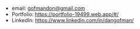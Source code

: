 - email: gofmandon@gmail.com
- Portfolio: https://portfolio-19499.web.app/#/
- LinkedIn: https://www.linkedin.com/in/dangofman/

<!---
danielgof/danielgof is a ✨ special ✨ repository because its `README.md` (this file) appears on your GitHub profile.
You can click the Preview link to take a look at your changes.
--->
